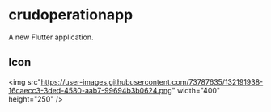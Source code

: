 # crudoperationapp

A new Flutter application.

## Icon
<img src"https://user-images.githubusercontent.com/73787635/132191938-16caecc3-3ded-4580-aab7-99694b3b0624.png" width="400" height="250" />
